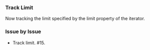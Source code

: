 ### Track Limit

Now tracking the limit specified by the limit property of the iterator.

### Issue by Issue

 * Track limit. #15.
